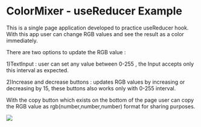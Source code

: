 # ColorMixer - useReducer Example

This is a single page application developed to practice useReducer hook.
With this app user can change RGB values and see the result as a color immediately.

There are two options to update the RGB value :

1)TextInput : user can set any value between 0-255 , the Input accepts only this interval as expected.

2)Increase and decrease buttons : updates RGB values by increasing or decreasing by 15, these buttons also works only with 0-255 interval.

With the copy button which exists on the bottom of the page user can copy the RGB value as rgb(number,number,number) format for sharing purposes.

![](https://github.com/serhatyigit/ColorMixer/blob/master/Color%20Mixer.gif)
